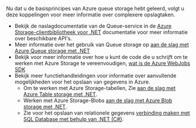 
Nu dat u de basisprincipes van Azure queue storage hebt geleerd, volgt u deze koppelingen voor meer informatie over complexere opslagtaken.

* Bekijk de naslagdocumentatie van de Queue-service in de [Azure Storage-clientbibliotheek voor .NET](http://go.microsoft.com/fwlink/?LinkID=390731) documentatie voor meer informatie over beschikbare API's.
* Meer informatie over het gebruik van Queue storage op [aan de slag met Azure Queue storage met .NET](../articles/storage/queues/storage-dotnet-how-to-use-queues.md)
* Bekijk voor meer informatie over hoe u kunt de code die u schrijft om te werken met Azure Storage te vereenvoudigen, [wat is de Azure WebJobs SDK](../articles/app-service-web/websites-dotnet-webjobs-sdk.md)
* Bekijk meer functiehandleidingen voor informatie over aanvullende mogelijkheden voor het opslaan van gegevens in Azure.
  * Om te werken met Azure Storage-tabellen, Zie [aan de slag met Azure Table storage met .NET](../articles/cosmos-db/table-storage-how-to-use-dotnet.md).
  * Werken met Azure Storage-Blobs [aan de slag met Azure Blob storage met .NET](../articles/storage/blobs/storage-dotnet-how-to-use-blobs.md).
  * Zie voor het opslaan van relationele gegevens [verbinding maken met SQL Database met behulp van .NET (C#)](../articles/sql-database/sql-database-develop-dotnet-simple.md).

